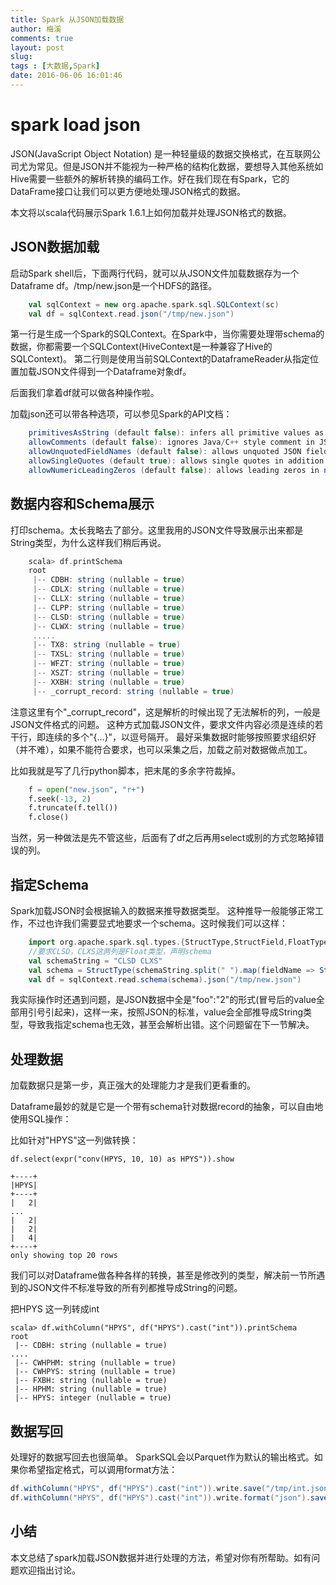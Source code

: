 ```yaml
---
title: Spark 从JSON加载数据
author: 梅溪
comments: true
layout: post
slug: 
tags : [大数据,Spark]
date: 2016-06-06 16:01:46
---
```


# spark load json

JSON(JavaScript Object Notation) 是一种轻量级的数据交换格式，在互联网公司尤为常见。但是JSON并不能视为一种严格的结构化数据，要想导入其他系统如Hive需要一些额外的解析转换的编码工作。好在我们现在有Spark，它的DataFrame接口让我们可以更方便地处理JSON格式的数据。

本文将以scala代码展示Spark 1.6.1上如何加载并处理JSON格式的数据。
<!--more-->
## JSON数据加载

启动Spark shell后，下面两行代码，就可以从JSON文件加载数据存为一个Dataframe df。/tmp/new.json是一个HDFS的路径。


``` scala    
    val sqlContext = new org.apache.spark.sql.SQLContext(sc)
    val df = sqlContext.read.json("/tmp/new.json")
```



第一行是生成一个Spark的SQLContext。在Spark中，当你需要处理带schema的数据，你都需要一个SQLContext(HiveContext是一种兼容了Hive的SQLContext)。
第二行则是使用当前SQLContext的DataframeReader从指定位置加载JSON文件得到一个Dataframe对象df。

后面我们拿着df就可以做各种操作啦。

加载json还可以带各种选项，可以参见Spark的API文档：
    
``` scala    
    primitivesAsString (default false): infers all primitive values as a string type
    allowComments (default false): ignores Java/C++ style comment in JSON records
    allowUnquotedFieldNames (default false): allows unquoted JSON field names
    allowSingleQuotes (default true): allows single quotes in addition to double quotes
    allowNumericLeadingZeros (default false): allows leading zeros in numbers (e.g. 00012) 
```



## 数据内容和Schema展示


打印schema。太长我略去了部分。这里我用的JSON文件导致展示出来都是String类型，为什么这样我们稍后再说。


``` scala
    scala> df.printSchema
    root
     |-- CDBH: string (nullable = true)
     |-- CDLX: string (nullable = true)
     |-- CLLX: string (nullable = true)
     |-- CLPP: string (nullable = true)
     |-- CLSD: string (nullable = true)
     |-- CLWX: string (nullable = true)
     .....
     |-- TX8: string (nullable = true)
     |-- TXSL: string (nullable = true)
     |-- WFZT: string (nullable = true)
     |-- XSZT: string (nullable = true)
     |-- XXBH: string (nullable = true)
     |-- _corrupt_record: string (nullable = true)
```



注意这里有个"_corrupt_record"，这是解析的时候出现了无法解析的列，一般是JSON文件格式的问题。
这种方式加载JSON文件，要求文件内容必须是连续的若干行，即连续的多个"{...}"，以逗号隔开。
最好采集数据时能够按照要求组织好（并不难），如果不能符合要求，也可以采集之后，加载之前对数据做点加工。

比如我就是写了几行python脚本，把末尾的多余字符裁掉。

``` python    
    f = open("new.json", "r+")
    f.seek(-13, 2)
    f.truncate(f.tell())
    f.close()
```

当然，另一种做法是先不管这些，后面有了df之后再用select或别的方式忽略掉错误的列。




## 指定Schema


Spark加载JSON时会根据输入的数据来推导数据类型。
这种推导一般能够正常工作，不过也许我们需要显式地要求一个schema。这时候我们可以这样： 

``` scala    
    import org.apache.spark.sql.types.{StructType,StructField,FloatType}
    //要求CLSD，CLXS这两列是Float类型，声明schema
    val schemaString = "CLSD CLXS"
    val schema = StructType(schemaString.split(" ").map(fieldName => StructField(fieldName, FloatType, true)))
    val df = sqlContext.read.schema(schema).json("/tmp/new.json")
```


我实际操作时还遇到问题，是JSON数据中全是"foo":"2"的形式(冒号后的value全部用引号引起来)，这样一来，按照JSON的标准，value会全部推导成String类型，导致我指定schema也无效，甚至会解析出错。这个问题留在下一节解决。


## 处理数据

加载数据只是第一步，真正强大的处理能力才是我们更看重的。


Dataframe最妙的就是它是一个带有schema针对数据record的抽象，可以自由地使用SQL操作：

比如针对"HPYS"这一列做转换：


    df.select(expr("conv(HPYS, 10, 10) as HPYS")).show
    
    +----+
    |HPYS|
    +----+
    |   2|
    ...
    |   2|
    |   2|
    |   4|
    +----+
    only showing top 20 rows
    



我们可以对Dataframe做各种各样的转换，甚至是修改列的类型，解决前一节所遇到的JSON文件不标准导致的所有列都推导成String的问题。

把HPYS 这一列转成int

    
    scala> df.withColumn("HPYS", df("HPYS").cast("int")).printSchema
    root
     |-- CDBH: string (nullable = true)
    ....
     |-- CWHPHM: string (nullable = true)
     |-- CWHPYS: string (nullable = true)
     |-- FXBH: string (nullable = true)
     |-- HPHM: string (nullable = true)
     |-- HPYS: integer (nullable = true)
    





## 数据写回

处理好的数据写回去也很简单。
SparkSQL会以Parquet作为默认的输出格式。如果你希望指定格式，可以调用format方法：

``` scala
df.withColumn("HPYS", df("HPYS").cast("int")).write.save("/tmp/int.json")
df.withColumn("HPYS", df("HPYS").cast("int")).write.format("json").save("/tmp/int.json")
```






## 小结

本文总结了spark加载JSON数据并进行处理的方法，希望对你有所帮助。如有问题欢迎指出讨论。

